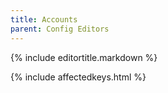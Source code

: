 ```yaml
---
title: Accounts
parent: Config Editors
---
```

{% include editortitle.markdown %}

{% include affectedkeys.html %}